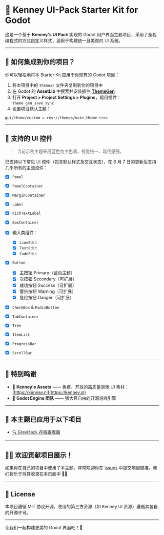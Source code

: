 # 🎨 Kenney UI-Pack Starter Kit for Godot

这是一个基于 **Kenney's UI Pack** 实现的 Godot 用户界面主题项目，采用了全程编程式的方式自定义样式，适用于构建统一且美观的 UI 系统。

---

## 🧰 如何集成到你的项目？

你可以轻松地将本 Starter Kit 应用于你现有的 Godot 项目：

1. 将本项目中的 `themes/` 文件夹复制到你的项目中
2. 在 Godot 的 **AssetLib** 中搜索并安装插件 **[ThemeGen](https://godotengine.org/asset-library/asset/ThemeGen)**
3. 打开 **Project > Project Settings > Plugins**，启用插件：`theme_gen_save_sync`
4. 设置项目默认主题：

```plaintext
gui/theme/custom = res://themes/main_theme.tres
```

---

## 🧱 支持的 UI 控件

> 当前示例主题采用蓝色为主色调，视觉统一、现代感强。

已支持以下常见 UI 控件（包含默认样式及交互状态），在 6 月 7 日的更新后支持几乎所有的主流控件：

* [x] `Panel`
* [x] `PanelContainer`
* [x] `MarginContainer`
* [x] `Label`
* [x] `RichTextLabel`
* [x] `BoxContainer`
* [x] 输入类组件：

  * [x] `LineEdit`
  * [x] `TextEdit`
  * [x] `CodeEdit`
* [x] `Button`

  * [x] 主按钮 Primary（蓝色主题）
  * [x] 次按钮 Secondary（可扩展）
  * [x] 成功按钮 Success（可扩展）
  * [x] 警告按钮 Warning（可扩展）
  * [x] 危险按钮 Danger（可扩展）
* [x] `CheckBox` & `RadioButton`
* [x] `TabContainer`
* [x] `Tree`
* [x] `ItemList`
* [x] `ProgressBar`
* [x] `ScrollBar`

---

## 🙏 特别鸣谢

* 🎨 **Kenney's Assets** —— 免费、开放的高质量游戏 UI 素材： [https://kenney.nl](https://kenney.nl)
* 🧠 **Godot Engine 团队** —— 强大且自由的开源游戏引擎

---

## 🚀 本主题已应用于以下项目

* [🔍 GreyHack 存档查看器](https://github.com/Kingsmai/greyhack-save-viewer)

---

## 🧑‍💻 欢迎贡献项目展示！

如果你在自己的项目中使用了本主题，非常欢迎你在 [Issues](https://github.com/your-repo/issues) 中提交项目链接，我们将乐于将其收录在本页面中 📝✨

---

## 📜 License

本项目遵循 MIT 协议开源，使用的第三方资源（如 Kenney UI 资源）遵循其各自的开源许可。

---

让我们一起构建更美的 Godot 界面吧！🚀
